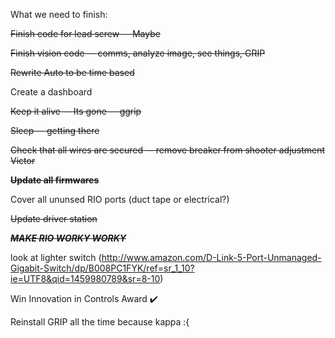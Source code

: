 What we need to finish:

~~Finish code for lead screw -- Maybe~~ 

~~Finish vision code -- comms, analyze image, see things, GRIP~~

~~Rewrite Auto to be time based~~

Create a dashboard

~~Keep it alive -- Its gone -- ggrip~~

~~Sleep -- getting there~~

~~Check that all wires are secured -- remove breaker from shooter adjustment Victor~~

~~**Update all firmwares**~~

Cover all ununsed RIO ports (duct tape or electrical?)

~~Update driver station~~

~~***MAKE RIO WORKY WORKY***~~

look at lighter switch (http://www.amazon.com/D-Link-5-Port-Unmanaged-Gigabit-Switch/dp/B008PC1FYK/ref=sr_1_10?ie=UTF8&qid=1459980789&sr=8-10)

Win Innovation in Controls Award ✔️

Reinstall GRIP all the time because kappa :{

